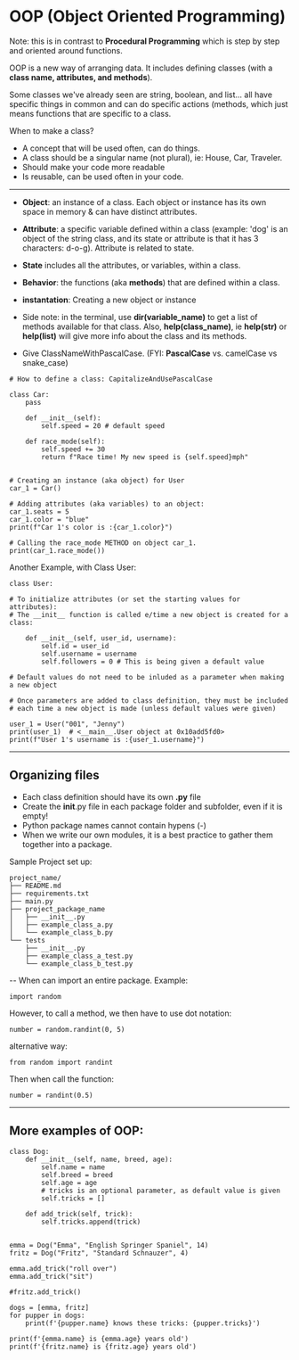 # OOP (Object Oriented Programming) 
Note: this is in contrast to **Procedural Programming** which is step by step and oriented around functions.

OOP is a new way of  arranging data.  It includes defining classes (with a **class name, attributes, and methods**).    

Some classes we've already seen are string, boolean, and list... all have specific things in common and can do specific actions (methods, which just means functions that are specific to a class.   

When to make a class?  
- A concept that will be used often, can do things.    
- A class should be a singular name (not plural), ie: House, Car, Traveler.    
- Should make your code more readable  
- Is reusable, can be used often in your code.  

---


- **Object**: an instance of a class.  Each object or instance has its own space in memory & can have distinct attributes.
- **Attribute**: a specific variable defined within a class (example: 'dog' is an object of the string class, and its state or attribute is that it has 3 characters: d-o-g).  Attribute is related to state.   
- **State** includes all the attributes, or variables, within a class.  
- **Behavior**: the functions (aka **methods**) that are defined within a class.   
- **instantation**: Creating a new object or instance

- Side note: in the terminal, use **dir(variable_name)** to get a list of methods available for that class.  Also, **help(class_name)**, ie **help(str)** or **help(list)** will give more info about the class and its methods.

- Give ClassNameWithPascalCase. (FYI: **PascalCase** vs. camelCase vs snake_case)
```
# How to define a class: CapitalizeAndUsePascalCase 

class Car:
    pass

    def __init__(self):
        self.speed = 20 # default speed

    def race_mode(self):
        self.speed += 30
        return f"Race time! My new speed is {self.speed}mph"


# Creating an instance (aka object) for User
car_1 = Car()

# Adding attributes (aka variables) to an object:
car_1.seats = 5
car_1.color = "blue"
print(f"Car 1's color is :{car_1.color}")

# Calling the race_mode METHOD on object car_1.
print(car_1.race_mode())
```
Another Example, with Class User:
```
class User:

# To initialize attributes (or set the starting values for attributes):
# The __init__ function is called e/time a new object is created for a class:

    def __init__(self, user_id, username):
        self.id = user_id
        self.username = username
        self.followers = 0 # This is being given a default value

# Default values do not need to be inluded as a parameter when making a new object

# Once parameters are added to class definition, they must be included
# each time a new object is made (unless default values were given)

user_1 = User("001", "Jenny")
print(user_1)  # <__main__.User object at 0x10add5fd0>
print(f"User 1's username is :{user_1.username}")
```
---
## Organizing files

- Each class definition should have its own **.py** file
- Create the __init__.py file in each package folder and subfolder, even if it is empty!
- Python package names cannot contain hypens (-)
- When we write our own modules, it is a best practice to gather them together into a package. 

Sample Project set up:
```
project_name/
├── README.md
├── requirements.txt
├── main.py
├── project_package_name
│   ├── __init__.py
│   ├── example_class_a.py
│   └── example_class_b.py
└── tests
    ├── __init__.py
    ├── example_class_a_test.py
    └── example_class_b_test.py
```
-- When can import an entire package. Example:

    import random

However, to call a method, we then have to use dot notation:

    number = random.randint(0, 5)

alternative way:   
```
from random import randint
```
Then when call the function:   

    number = randint(0.5)
--- 
## More examples of OOP:
```
class Dog:
    def __init__(self, name, breed, age):
        self.name = name
        self.breed = breed
        self.age = age
        # tricks is an optional parameter, as default value is given
        self.tricks = []

    def add_trick(self, trick):
        self.tricks.append(trick)


emma = Dog("Emma", "English Springer Spaniel", 14)
fritz = Dog("Fritz", "Standard Schnauzer", 4)

emma.add_trick("roll over")
emma.add_trick("sit")

#fritz.add_trick()

dogs = [emma, fritz]
for pupper in dogs:
    print(f'{pupper.name} knows these tricks: {pupper.tricks}')

print(f'{emma.name} is {emma.age} years old')
print(f'{fritz.name} is {fritz.age} years old')
```